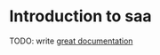 # Introduction to saa

TODO: write [great documentation](http://jacobian.org/writing/what-to-write/)

